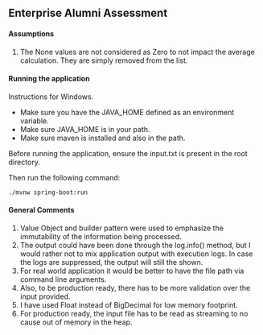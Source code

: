 ## Enterprise Alumni Assessment

#### Assumptions
1. The None values are not considered as Zero to not impact the average calculation. They are simply removed from the
 list.

#### Running the application
Instructions for Windows.

* Make sure you have the JAVA_HOME defined as an environment variable.
* Make sure JAVA_HOME is in your path.
* Make sure maven is installed and also in the path.

Before running the application, ensure the input.txt is present in the root directory.

Then run the following command:

```
./mvnw spring-boot:run
```

#### General Comments

1. Value Object and builder pattern were used to emphasize the immutability of the information being processed.
2. The output could have been done through the log.info() method, but I would rather not to mix application output
 with execution logs. In case the logs are suppressed, the output will still the shown.
3. For real world application it would be better to have the file path via command line arguments.
4. Also, to be production ready, there has to be more validation over the input provided. 
5. I have used Float instead of BigDecimal for low memory footprint.
6. For production ready, the input file has to be read as streaming to no cause out of memory in the heap.